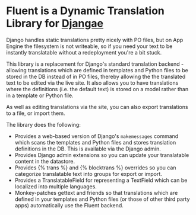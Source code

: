 # Fluent is a Dynamic Translation Library for [Djangae](https://github.com/potatolondon/djangae)

Django handles static translations pretty nicely with PO files, but on App Engine the filesystem is
not writeable, so if you need your text to be instantly translatable without a redeployment you're
a bit stuck.

This library is a replacement for Django's standard translation backend - allowing translations
which are defined in templates and Python files to be stored in the DB instead of in PO files,
thereby allowing the the translated text to be edited via the live site.  It also allows you to
have translations where the definitions (i.e. the default text) is stored on a model rather than
in a template or Python file.

As well as editing translations via the site, you can also export translations to a file, or
import them.

The library does the following:

 - Provides a web-based version of Django's `makemessages` command which scans the templates and
   Python files and stores translation definitions in the DB.  This is available via the Django
   admin.
 - Provides Django admin extensions so you can update your translatable content in the datastore.
 - Provides {% trans %} and {% blocktrans %} overrides so you can categorize translatable text into
   groups for export or import.
 - Provides a TranslatableField for representing a TextField which can be localized into multiple
   languages.
 - Monkey-patches gettext and friends so that translations which are defined in your templates and
   Python files (or those of other third party apps) automatically use the Fluent backend.


